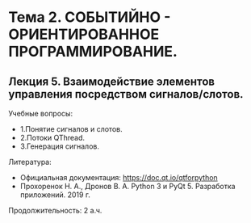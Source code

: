 Тема 2. СОБЫТИЙНО - ОРИЕНТИРОВАННОЕ ПРОГРАММИРОВАНИЕ.
=
Лекция 5. Взаимодействие элементов управления посредством сигналов/слотов.
-

Учебные вопросы:
 - 1.Понятие сигналов и слотов.
 - 2.Потоки QThread.
 - 3.Генерация сигналов.
      
Литература:
 - Официальная документация: https://doc.qt.io/qtforpython
 - Прохоренок Н. А., Дронов В. А. Python 3 и PyQt 5. Разработка приложений. 2019 г. 

Продолжительность: 2 а.ч.